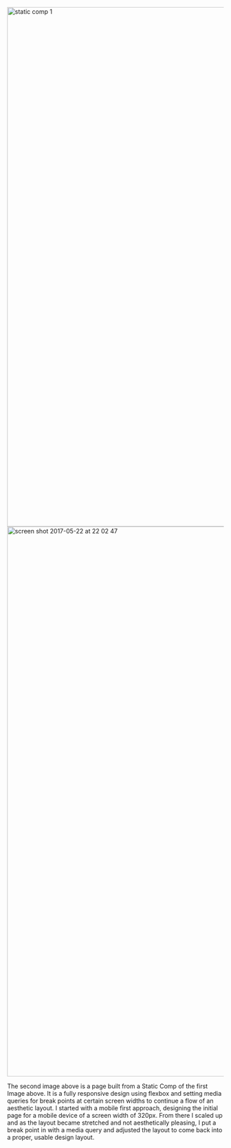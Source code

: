 
<img width="1209" alt="static comp 1" src="https://cloud.githubusercontent.com/assets/23174736/26337756/63644efc-3f38-11e7-9e11-4843fc056b71.png">



<img width="1280" alt="screen shot 2017-05-22 at 22 02 47" src="https://cloud.githubusercontent.com/assets/23174736/26338061/90d87014-3f3a-11e7-9a35-35cb3314f6c5.png">




The second image above is a page built from a Static Comp of the first Image above.  It is a fully responsive design using flexbox and setting media queries for break points at certain screen widths to continue a flow of an aesthetic layout.  I started with a mobile first approach, designing the initial page for a mobile device of a screen width of 320px.  From there I scaled up and as the layout became stretched and not aesthetically pleasing, I put a break point in with a media query and adjusted the layout to come back into a proper, usable design layout.
